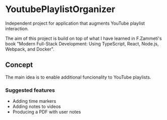 # YoutubePlaylistOrganizer
Independent project for application that augments YouTube playlist interaction. 

The aim of this project is build on top of what I have learned in F.Zammeti's book "Modern Full-Stack Development: Using TypeScript, React, Node.js, Webpack, and Docker".

## Concept

The main idea is to enable additional funcionality to YouTube playlists.

### Suggested features

- Adding time markers
- Adding notes to videos
- Producing a PDF with user notes
